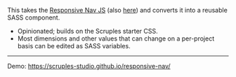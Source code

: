 This takes the [Responsive Nav JS](https://github.com/viljamis/responsive-nav.js) (also [here](https://github.com/samikeijonen/responsive-nav.js)) and converts it into a reusable SASS component. 

- Opinionated; builds on the Scruples starter CSS.
- Most dimensions and other values that can change on a per-project basis can be edited as SASS variables.
 
----

Demo: https://scruples-studio.github.io/responsive-nav/

